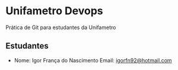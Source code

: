 # Unifametro Devops

Prática de Git para estudantes da Unifametro

## Estudantes
- Nome: Igor França do Nascimento
  Email: igorfn92@hotmail.com 
